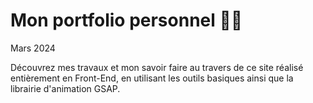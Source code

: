 # Mon portfolio personnel 👨‍💻
Mars 2024  

Découvrez mes travaux et mon savoir faire au travers de ce site réalisé entièrement en Front-End, en utilisant les outils basiques ainsi que la librairie d'animation GSAP.